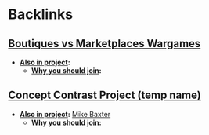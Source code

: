 
# Backlinks
## [Boutiques vs Marketplaces Wargames](<Boutiques vs Marketplaces Wargames.md>)
- **[Also in project](<Also in project.md>):** 
    - **[Why you should join](<Why you should join.md>):**

## [Concept Contrast Project (temp name)](<Concept Contrast Project (temp name).md>)
- **[Also in project](<Also in project.md>):** [Mike Baxter](<Mike Baxter.md>)
    - **[Why you should join](<Why you should join.md>):**

